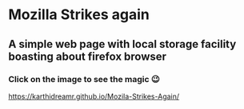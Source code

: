 # Mozilla Strikes again

## A simple web page with local storage facility boasting about firefox browser
### Click on the image to see the magic 😉

https://karthidreamr.github.io/Mozila-Strikes-Again/
